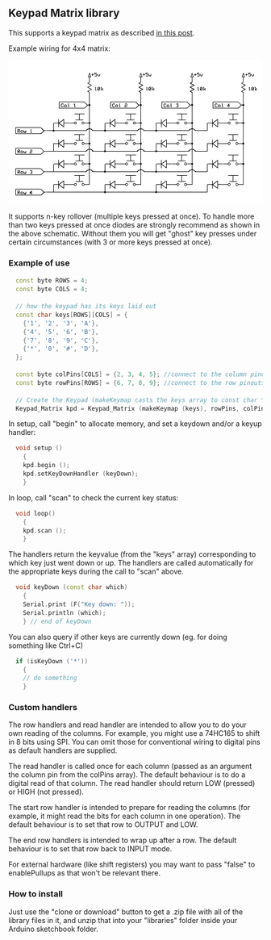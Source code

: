 ## Keypad Matrix library

This supports a keypad matrix as described [in this post](http://www.gammon.com.au/forum/?id=14175).

Example wiring for 4x4 matrix:

![Keyboard matrix](Keyboard_Matrix1.png)

It supports n-key rollover (multiple keys pressed at once). To handle more than two keys pressed at once diodes are strongly recommend as shown in the above schematic. Without them you will get "ghost" key presses under certain circumstances (with 3 or more keys pressed at once).


### Example of use

```c++
  const byte ROWS = 4;
  const byte COLS = 4;

  // how the keypad has its keys laid out
  const char keys[ROWS][COLS] = {
    {'1', '2', '3', 'A'},
    {'4', '5', '6', 'B'},
    {'7', '8', '9', 'C'},
    {'*', '0', '#', 'D'},
  };

  const byte colPins[COLS] = {2, 3, 4, 5}; //connect to the column pinouts of the keypad
  const byte rowPins[ROWS] = {6, 7, 8, 9}; //connect to the row pinouts of the keypad

  // Create the Keypad (makeKeymap casts the keys array to const char *)
  Keypad_Matrix kpd = Keypad_Matrix (makeKeymap (keys), rowPins, colPins, ROWS, COLS );
```

In setup, call "begin" to allocate memory, and set a keydown and/or a keyup handler:

```c++
  void setup ()
    {
    kpd.begin ();
    kpd.setKeyDownHandler (keyDown);
    }
```

In loop, call "scan" to check the current key status:

```c++
  void loop()
    {
    kpd.scan ();
    }
```


The handlers return the keyvalue (from the "keys" array) corresponding to which key just went down or up. The handlers are
  called automatically for the appropriate keys during the call to "scan" above.

```c++
  void keyDown (const char which)
    {
    Serial.print (F("Key down: "));
    Serial.println (which);
    } // end of keyDown
```

You can also query if other keys are currently down (eg. for doing something like Ctrl+C)

```c++
  if (isKeyDown ('*'))
    {
    // do something
    }
```

### Custom handlers

The row handlers and read handler are intended to allow you to do your own reading of the columns. For example,
  you might use a 74HC165 to shift in 8 bits using SPI. You can omit those for conventional wiring to digital
  pins as default handlers are supplied.

The read handler is called once for each column (passed as an argument the column pin from the colPins array). The default
    behaviour is to do a digital read of that column. The read handler should return LOW (pressed) or HIGH (not pressed).

The start row handler is intended to prepare for reading the columns (for example, it might read the bits for each column in one operation). The default behaviour is to set that row to OUTPUT and LOW.

The end row handlers is intended to wrap up after a row. The default behaviour is to set that row back to INPUT mode.

For external hardware (like shift registers) you may want to pass "false" to enablePullups as that won't be relevant there.


### How to install

Just use the "clone or download" button to get a .zip file with all of the library files in it, and unzip that into your "libraries" folder inside your Arduino sketchbook folder.
